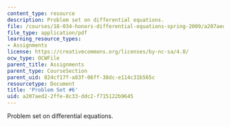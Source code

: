 ```yaml
---
content_type: resource
description: Problem set on differential equations.
file: /courses/18-034-honors-differential-equations-spring-2009/a207aed22ffe8c33ddc2f715122b9645_MIT18_034s09_pset06.pdf
file_type: application/pdf
learning_resource_types:
- Assignments
license: https://creativecommons.org/licenses/by-nc-sa/4.0/
ocw_type: OCWFile
parent_title: Assignments
parent_type: CourseSection
parent_uid: 824cf17f-a83f-06ff-38dc-e114c31b565c
resourcetype: Document
title: 'Problem Set #6'
uid: a207aed2-2ffe-8c33-ddc2-f715122b9645
---
```

Problem set on differential equations.